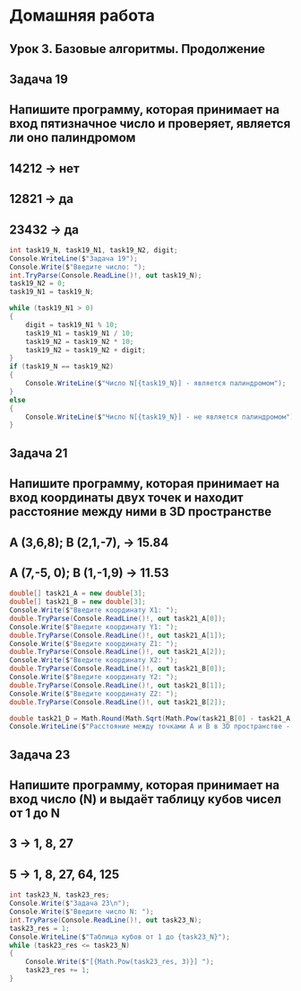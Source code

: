 # Домашняя работа

## Урок 3. Базовые алгоритмы. Продолжение

## Задача 19

## Напишите программу, которая принимает на вход пятизначное число и проверяет, является ли оно палиндромом

## 14212 -> нет

## 12821 -> да

## 23432 -> да

```C#
int task19_N, task19_N1, task19_N2, digit;
Console.WriteLine($"Задача 19");
Console.Write($"Введите число: ");
int.TryParse(Console.ReadLine()!, out task19_N);
task19_N2 = 0;
task19_N1 = task19_N;

while (task19_N1 > 0)
{
    digit = task19_N1 % 10;
    task19_N1 = task19_N1 / 10;
    task19_N2 = task19_N2 * 10;
    task19_N2 = task19_N2 + digit;
}
if (task19_N == task19_N2)
{
    Console.WriteLine($"Число N[{task19_N}] - является палиндромом");
}
else
{
    Console.WriteLine($"Число N[{task19_N}] - не является палиндромом");
}
```

## Задача 21

## Напишите программу, которая принимает на вход координаты двух точек и находит расстояние между ними в 3D пространстве

## A (3,6,8); B (2,1,-7), -> 15.84

## A (7,-5, 0); B (1,-1,9) -> 11.53

```C#
double[] task21_A = new double[3];
double[] task21_B = new double[3];
Console.Write($"Введите координату X1: ");
double.TryParse(Console.ReadLine()!, out task21_A[0]);
Console.Write($"Введите координату Y1: ");
double.TryParse(Console.ReadLine()!, out task21_A[1]);
Console.Write($"Введите координату Z1: ");
double.TryParse(Console.ReadLine()!, out task21_A[2]);
Console.Write($"Введите координату X2: ");
double.TryParse(Console.ReadLine()!, out task21_B[0]);
Console.Write($"Введите координату Y2: ");
double.TryParse(Console.ReadLine()!, out task21_B[1]);
Console.Write($"Введите координату Z2: ");
double.TryParse(Console.ReadLine()!, out task21_B[2]);

double task21_D = Math.Round(Math.Sqrt(Math.Pow(task21_B[0] - task21_A[0], 2) + Math.Pow(task21_B[1] - task21_A[1], 2) + Math.Pow(task21_B[2] - task21_A[2], 2)), 2); //расчет расстояния между точками А и В в 3D пространстве
Console.WriteLine($"Расстояние между точками А и В в 3D пространстве - {task21_D}");
```

## Задача 23

## Напишите программу, которая принимает на вход число (N) и выдаёт таблицу кубов чисел от 1 до N

## 3 -> 1, 8, 27

## 5 -> 1, 8, 27, 64, 125

```C#
int task23_N, task23_res;
Console.Write($"Задача 23\n");
Console.Write($"Введите число N: ");
int.TryParse(Console.ReadLine()!, out task23_N);
task23_res = 1;
Console.WriteLine($"Таблица кубов от 1 до {task23_N}");
while (task23_res <= task23_N)
{
    Console.Write($"[{Math.Pow(task23_res, 3)}] ");
    task23_res += 1;
}
```
